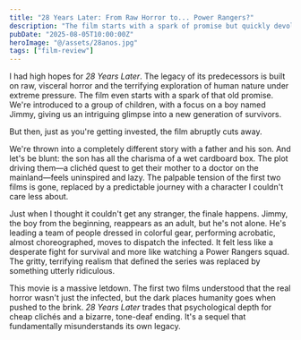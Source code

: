 ```yaml
---
title: "28 Years Later: From Raw Horror to... Power Rangers?"
description: "The film starts with a spark of promise but quickly devolves into a bizarre sequel that forgets what made the franchise a horror masterpiece."
pubDate: "2025-08-05T10:00:00Z"
heroImage: "@/assets/28anos.jpg"
tags: ["film-review"]
---
```


I had high hopes for *28 Years Later*. The legacy of its predecessors is built on raw, visceral horror and the terrifying exploration of human nature under extreme pressure. The film even starts with a spark of that old promise. We're introduced to a group of children, with a focus on a boy named Jimmy, giving us an intriguing glimpse into a new generation of survivors.

But then, just as you're getting invested, the film abruptly cuts away.

We're thrown into a completely different story with a father and his son. And let's be blunt: the son has all the charisma of a wet cardboard box. The plot driving them—a clichéd quest to get their mother to a doctor on the mainland—feels uninspired and lazy. The palpable tension of the first two films is gone, replaced by a predictable journey with a character I couldn't care less about.

Just when I thought it couldn't get any stranger, the finale happens. Jimmy, the boy from the beginning, reappears as an adult, but he's not alone. He's leading a team of people dressed in colorful gear, performing acrobatic, almost choreographed, moves to dispatch the infected. It felt less like a desperate fight for survival and more like watching a Power Rangers squad. The gritty, terrifying realism that defined the series was replaced by something utterly ridiculous.

This movie is a massive letdown. The first two films understood that the real horror wasn't just the infected, but the dark places humanity goes when pushed to the brink. *28 Years Later* trades that psychological depth for cheap clichés and a bizarre, tone-deaf ending. It's a sequel that fundamentally misunderstands its own legacy.

